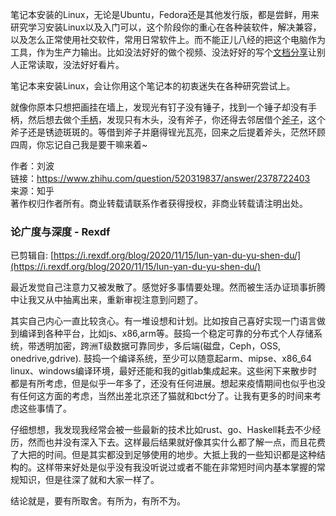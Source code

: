 笔记本安装的Linux，无论是Ubuntu，Fedora还是其他发行版，都是尝鲜，用来研究学习安装Linux以及入门可以，这个阶段你的重心在各种装软件，解决兼容，以及怎么正常使用社交软件，常用日常软件上。而不能正儿八经的把这个电脑作为工具，作为生产力输出。比如没法好好的做个视频、没法好好的写个[文档分享](https://www.zhihu.com/search?q=%E6%96%87%E6%A1%A3%E5%88%86%E4%BA%AB&search_source=Entity&hybrid_search_source=Entity&hybrid_search_extra=%7B%22sourceType%22%3A%22answer%22%2C%22sourceId%22%3A2378722403%7D)让别人正常读取，没法好好看片。

笔记本来安装Linux，会让你用这个笔记本的初衷迷失在各种研究尝试上。

就像你原本只想把画挂在墙上，发现光有钉子没有锤子，找到一个锤子却没有手柄，然后想去做个[手柄](https://www.zhihu.com/search?q=%E6%89%8B%E6%9F%84&search_source=Entity&hybrid_search_source=Entity&hybrid_search_extra=%7B%22sourceType%22%3A%22answer%22%2C%22sourceId%22%3A2378722403%7D)，发现只有木头，没有斧子，你还得去邻居借个[斧子](https://www.zhihu.com/search?q=%E6%96%A7%E5%AD%90&search_source=Entity&hybrid_search_source=Entity&hybrid_search_extra=%7B%22sourceType%22%3A%22answer%22%2C%22sourceId%22%3A2378722403%7D)，这个斧子还是锈迹斑斑的。等借到斧子并磨得锃光瓦亮，回来之后提着斧头，茫然环顾四周，你忘记自己我是要干嘛来着~

  
  
作者：刘波  
链接：https://www.zhihu.com/question/520319837/answer/2378722403  
来源：知乎  
著作权归作者所有。商业转载请联系作者获得授权，非商业转载请注明出处。


### 论广度与深度 - Rexdf
已剪辑自: [https://i.rexdf.org/blog/2020/11/15/lun-yan-du-yu-shen-du/](https://i.rexdf.org/blog/2020/11/15/lun-yan-du-yu-shen-du/)

最近发觉自己注意力又被发散了。感觉好多事情要处理。然而被生活办证琐事折腾中让我又从中抽离出来，重新审视注意到问题了。

其实自己内心一直比较贪心。有一堆设想和计划。比如按自己喜好实现一门语言做到编译到各种平台，比如js、x86,arm等。鼓捣一个稳定可靠的分布式个人存储系统，带透明加密，跨洲T级数据可靠同步，多后端(磁盘，Ceph，OSS, onedrive,gdrive). 鼓捣一个编译系统，至少可以随意起arm、mipse、x86_64 linux、windows编译环境，最好还能和我的gitlab集成起来。这些闲下来散步时都是有所考虑，但是似乎一年多了，还没有任何进展。想起来疫情期间也似乎也没有任何这方面的考虑，当然出差北京还了猫就和bct分了。让我有更多的时间来考虑这些事情了。

仔细想想，我发现我经常会被一些最新的技术比如rust、go、Haskell耗去不少经历，然而也并没有深入下去。这样最后结果就好像其实什么都了解一点，而且花费了大把的时间。但是其实都没到足够使用的地步。大抵上我的一些知识都是这种结构的。这样带来好处是似乎没有我没听说过或者不能在非常短时间内基本掌握的常规知识，但是往深了就和大家一样了。

结论就是，要有所取舍。有所为，有所不为。